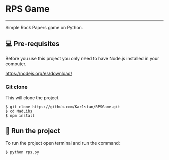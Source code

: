 # RPS Game
***
Simple Rock Papers game on Python.

## 💻 Pre-requisites

Before you use this project you only need to have Node.js installed in your computer.

https://nodejs.org/es/download/

### Git clone
This will clone the project.
```
$ git clone https://github.com/Kar1stan/RPSGame.git
$ cd MadLibs
$ npm install
```

## 🚀 Run the project
To run the project open terminal and run the command:
```
$ python rps.py
```
